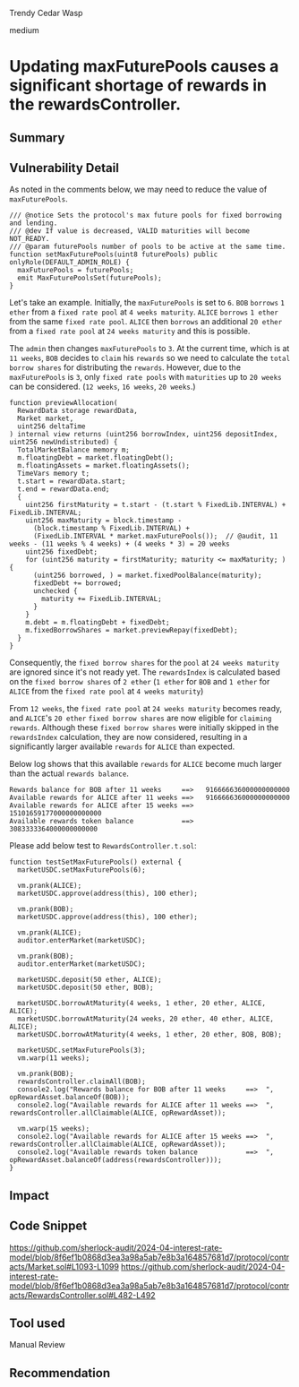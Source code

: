 Trendy Cedar Wasp

medium

# Updating maxFuturePools causes a significant shortage of rewards in the rewardsController.

## Summary

## Vulnerability Detail
As noted in the comments below, we may need to reduce the value of `maxFuturePools`.
```solidity
/// @notice Sets the protocol's max future pools for fixed borrowing and lending.
/// @dev If value is decreased, VALID maturities will become NOT_READY.
/// @param futurePools number of pools to be active at the same time.
function setMaxFuturePools(uint8 futurePools) public onlyRole(DEFAULT_ADMIN_ROLE) {
  maxFuturePools = futurePools;
  emit MaxFuturePoolsSet(futurePools);
}
```
Let's take an example.
Initially, the `maxFuturePools` is set to `6`.
`BOB` `borrows` `1 ether` from a `fixed rate pool` at `4 weeks maturity`.
`ALICE` `borrows` `1 ether` from the same `fixed rate pool`.
`ALICE` then `borrows` an additional `20 ether` from a `fixed rate pool` at `24 weeks maturity` and this is possible.

The `admin` then changes `maxFuturePools` to `3`.
At the current time, which is at `11 weeks`, `BOB` decides to `claim` his `rewards` so we need to calculate the `total borrow shares` for distributing the `rewards`.
However, due to the `maxFuturePools` is `3`, only `fixed rate pools` with `maturities` up to `20 weeks` can be considered. (`12 weeks`, `16 weeks`, `20 weeks`.)
```solidity
function previewAllocation(
  RewardData storage rewardData,
  Market market,
  uint256 deltaTime
) internal view returns (uint256 borrowIndex, uint256 depositIndex, uint256 newUndistributed) {
  TotalMarketBalance memory m;
  m.floatingDebt = market.floatingDebt();
  m.floatingAssets = market.floatingAssets();
  TimeVars memory t;
  t.start = rewardData.start;
  t.end = rewardData.end;
  {
    uint256 firstMaturity = t.start - (t.start % FixedLib.INTERVAL) + FixedLib.INTERVAL;
    uint256 maxMaturity = block.timestamp -
      (block.timestamp % FixedLib.INTERVAL) +
      (FixedLib.INTERVAL * market.maxFuturePools());  // @audit, 11 weeks - (11 weeks % 4 weeks) + (4 weeks * 3) = 20 weeks
    uint256 fixedDebt;
    for (uint256 maturity = firstMaturity; maturity <= maxMaturity; ) {
      (uint256 borrowed, ) = market.fixedPoolBalance(maturity);
      fixedDebt += borrowed;
      unchecked {
        maturity += FixedLib.INTERVAL;
      }
    }
    m.debt = m.floatingDebt + fixedDebt;
    m.fixedBorrowShares = market.previewRepay(fixedDebt);
  }
}
```
Consequently, the `fixed borrow shares` for the `pool` at `24 weeks maturity` are ignored since it's not ready yet.
The `rewardsIndex` is calculated based on the `fixed borrow shares` of `2 ether` (`1 ether` for `BOB` and `1 ether` for `ALICE` from the `fixed rate pool` at `4 weeks maturity`)

From `12 weeks`, the `fixed rate pool` at `24 weeks maturity` becomes ready, and `ALICE`'s `20 ether` `fixed borrow shares` are now eligible for `claiming rewards`.
Although these `fixed borrow shares` were initially skipped in the `rewardsIndex` calculation, they are now considered, resulting in a significantly larger available `rewards` for `ALICE` than expected.

Below log shows that this available `rewards` for `ALICE` become much larger than the actual `rewards balance`.
```solidity
Rewards balance for BOB after 11 weeks     ==>   916666636000000000000
Available rewards for ALICE after 11 weeks ==>   916666636000000000000
Available rewards for ALICE after 15 weeks ==>   15101659177000000000000
Available rewards token balance            ==>   3083333364000000000000
```
Please add below test to `RewardsController.t.sol`:
```solidity
function testSetMaxFuturePools() external {
  marketUSDC.setMaxFuturePools(6);

  vm.prank(ALICE);
  marketUSDC.approve(address(this), 100 ether);

  vm.prank(BOB);
  marketUSDC.approve(address(this), 100 ether);

  vm.prank(ALICE);
  auditor.enterMarket(marketUSDC);

  vm.prank(BOB);
  auditor.enterMarket(marketUSDC);

  marketUSDC.deposit(50 ether, ALICE);
  marketUSDC.deposit(50 ether, BOB);

  marketUSDC.borrowAtMaturity(4 weeks, 1 ether, 20 ether, ALICE, ALICE);
  marketUSDC.borrowAtMaturity(24 weeks, 20 ether, 40 ether, ALICE, ALICE);
  marketUSDC.borrowAtMaturity(4 weeks, 1 ether, 20 ether, BOB, BOB);

  marketUSDC.setMaxFuturePools(3);
  vm.warp(11 weeks);
  
  vm.prank(BOB);
  rewardsController.claimAll(BOB);
  console2.log("Rewards balance for BOB after 11 weeks     ==>  ", opRewardAsset.balanceOf(BOB));
  console2.log("Available rewards for ALICE after 11 weeks ==>  ", rewardsController.allClaimable(ALICE, opRewardAsset));

  vm.warp(15 weeks);
  console2.log("Available rewards for ALICE after 15 weeks ==>  ", rewardsController.allClaimable(ALICE, opRewardAsset));
  console2.log("Available rewards token balance            ==>  ", opRewardAsset.balanceOf(address(rewardsController)));
}
```
## Impact

## Code Snippet
https://github.com/sherlock-audit/2024-04-interest-rate-model/blob/8f6ef1b0868d3ea3a98a5ab7e8b3a164857681d7/protocol/contracts/Market.sol#L1093-L1099
https://github.com/sherlock-audit/2024-04-interest-rate-model/blob/8f6ef1b0868d3ea3a98a5ab7e8b3a164857681d7/protocol/contracts/RewardsController.sol#L482-L492
## Tool used

Manual Review

## Recommendation
